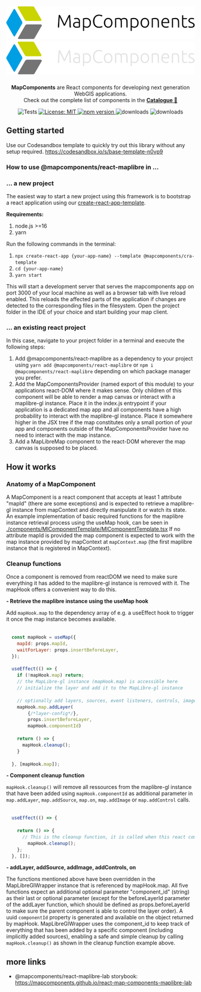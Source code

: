 <h1 align="center">
	<img src="public/logo-dark.svg#gh-light-mode-only">
	<img src="public/logo-light.svg#gh-dark-mode-only">
</h1>

<div align="center">
	<p><strong>MapComponents</strong> are React components for developing next generation WebGIS applications.<br>
	Check out the complete list of components in the <strong><a href="https://catalogue.mapcomponents.org/">Catalogue 🔗</a></strong></p>
</div>

<p align="center">
  <img src="https://github.com/mapcomponents/react-map-components-maplibre/actions/workflows/node_version_test.yml/badge.svg" alt="Tests">
	<a href="https://opensource.org/licenses/MIT">
    <img src="https://img.shields.io/badge/License-MIT-blue.svg" alt="License: MIT">
  </a>
	<a href="https://badge.fury.io/js/@mapcomponents%2Freact-maplibre">
    <img src="https://badge.fury.io/js/@mapcomponents%2Freact-maplibre.svg" alt="npm version">
  </a>
  
  <img src="https://img.shields.io/npm/dt/@mapcomponents%2Freact-maplibre.svg" alt="downloads">
  <img src="https://img.shields.io/npm/dm/@mapcomponents%2Freact-maplibre.svg" alt="downloads">
  
</p>

## Getting started

Use our Codesandbox template to quickly try out this library without any setup required. https://codesandbox.io/s/base-template-n0vp9

### **How to use @mapcomponents/react-maplibre in ...**

### **... a new project**

The easiest way to start a new project using this framework is to bootstrap a react application using our [create-react-app-template](https://github.com/mapcomponents/react-map-components-maplibre-cra-template).

**Requirements:**

1. node.js >=16
2. yarn

Run the following commands in the terminal:

1. `npx create-react-app {your-app-name} --template @mapcomponents/cra-template`
2. `cd {your-app-name}`
3. `yarn start`

This will start a development server that serves the mapcomponents app on port 3000 of your local machine as well as a browser tab with live reload enabled. This reloads the affected parts of the application if changes are detected to the corresponding files in the filesystem. Open the project folder in the IDE of your choice and start building your map client.

### **... an existing react project**

In this case, navigate to your project folder in a terminal and execute the following steps:

1. Add @mapcomponents/react-maplibre as a dependency to your project using `yarn add @mapcomponents/react-maplibre` or `npm i @mapcomponents/react-maplibre` depending on which package manager you prefer.
2. Add the MapComponentsProvider (named export of this module) to your applications react-DOM where it makes sense. Only children of this component will be able to render a map canvas or interact with a maplibre-gl instance. Place it in the index.js entrypoint if your application is a dedicated map app and all components have a high probability to interact with the maplibre-gl instance. Place it somewhere higher in the JSX tree if the map constitutes only a small portion of your app and components outside of the MapComponentsProvider have no need to interact with the map instance.
3. Add a MapLibreMap component to the react-DOM wherever the map canvas is supposed to be placed.

## How it works
### Anatomy of a MapComponent

A MapComponent is a react component that accepts at least 1 attribute "mapId" (there are some exceptions) and is expected to retrieve a maplibre-gl instance from mapContext and directly manipulate it or watch its state. 
An example implementation of basic required functions for the maplibre instance retrieval process using the useMap hook, can be seen in [./components/MlComponentTemplate/MlComponentTemplate.tsx](https://github.com/mapcomponents/react-map-components-maplibre/blob/main/src/components/MlComponentTemplate/MlComponentTemplate.tsx)
If no attribute mapId is provided the map component is expected to work with the map instance provided by mapContext at ```mapContext.map``` (the first maplibre instance that is registered in MapContext).


### Cleanup functions

Once a component is removed from reactDOM we need to make sure everything it has added to the maplibre-gl instance is removed with it. The mapHook offers a convenient way to do this. 

**- Retrieve the maplibre instance using the useMap hook**

Add `mapHook.map` to the dependency array of e.g. a useEffect hook to trigger it once the map instance becomes available.

```js

  const mapHook = useMap({
    mapId: props.mapId,
    waitForLayer: props.insertBeforeLayer,
  });

  useEffect(() => {
    if (!mapHook.map) return;
    // the MapLibre-gl instance (mapHook.map) is accessible here
    // initialize the layer and add it to the MapLibre-gl instance 

    // optionally add layers, sources, event listeners, controls, images to the MapLibre instance that are required by this component
    mapHook.map.addLayer(
        {/*layer-config*/},
        props.insertBeforeLayer,
        mapHook.componentId)

    return () => {
      mapHook.cleanup();
    }

  }, [mapHook.map]);

```
**- Component cleanup function**

`mapHook.cleanup()` will remove all ressources from the maplibre-gl instance that have been added using `mapHook.componentId` as additional parameter in `map.addLayer`, `map.addSource`, `map.on`, `map.addImage` or `map.addControl` calls.

```js

  useEffect(() => {

    return () => {
      // This is the cleanup function, it is called when this react component is removed from react-dom
        mapHook.cleanup();
    };
  }, []);

```

**- addLayer, addSource, addImage, addControls, on**

The functions mentioned above have been overridden in the MapLibreGlWrapper instance that is referenced by mapHook.map.
All five functions expect an additional optional parameter "component_id" (string) as their last or optional parameter (except for the beforeLayerId parameter of the addLayer function, which should be defined as props.beforeLayerId to make sure the parent component is able to control the layer order).
A uuid `componentId` property is generated and available on the object returned by mapHook.
MapLibreGlWrapper uses the component_id to keep track of everything that has been added by a specific component (including implicitly added sources), enabling a safe and simple cleanup by calling ```mapHook.cleanup()``` as shown in the cleanup function example above.

## more links

- @mapcomponents/react-maplibre-lab storybook: https://mapcomponents.github.io/react-map-components-maplibre-lab
